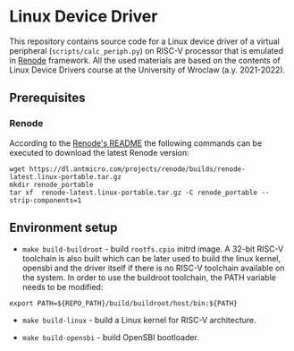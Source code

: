 # Linux Device Driver

This repository contains source code for a Linux device driver of a virtual peripheral (`scripts/calc_periph.py`) on RISC-V processor that is emulated in [Renode](https://github.com/renode/renode) framework. All the used materials are based on the contents of Linux Device Drivers course at the University of Wroclaw (a.y. 2021-2022).

## Prerequisites

### Renode
According to the [Renode's README](https://github.com/renode/renode/blob/master/README.rst#installation) the following commands can be executed to download the latest Renode version:
```
wget https://dl.antmicro.com/projects/renode/builds/renode-latest.linux-portable.tar.gz
mkdir renode_portable
tar xf  renode-latest.linux-portable.tar.gz -C renode_portable --strip-components=1
```

## Environment setup
* `make build-buildroot` - build `rootfs.cpio` initrd image. A 32-bit RISC-V toolchain is also built which can be later used to build the linux kernel, opensbi and the driver itself if there is no RISC-V toolchain available on the system. In order to use the buildroot toolchain, the PATH variable needs to be modified:
```
export PATH=${REPO_PATH}/build/buildroot/host/bin:${PATH}
```

* `make build-linux` - build a Linux kernel for RISC-V architecture.

* `make build-opensbi` - build OpenSBI bootloader.

